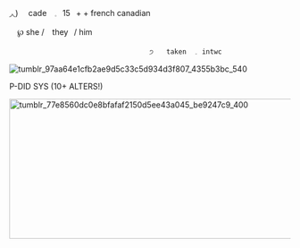 
◞◟) ⠀ cade⠀ 𓈒⠀15⠀+     +  french canadian 


⠀                       ℘      she /⠀ they⠀/  him


                                       ੭ ⠀ taken⠀ 𓈒⠀intwc
                                      
                                    
![tumblr_97aa64e1cfb2ae9d5c33c5d934d3f807_4355b3bc_540](https://github.com/user-attachments/assets/bb5c2cec-c8f6-4f55-8682-89711f1bc5ed)

                                  
P-DID SYS (10+ ALTERS!)



<img width="1000" height="250" alt="tumblr_77e8560dc0e8bfafaf2150d5ee43a045_be9247c9_400" src="https://github.com/user-attachments/assets/7788c21a-2fef-40a9-84ec-c99e33cf1b09" />
